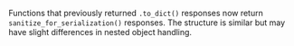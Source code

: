 Functions that previously returned `.to_dict()` responses now return `sanitize_for_serialization()` responses. The structure is similar but may have slight differences in nested object handling.
